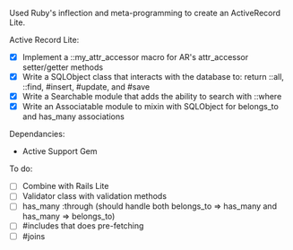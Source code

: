 Used Ruby's inflection and meta-programming to create an ActiveRecord Lite.

Active Record Lite:
- [X] Implement a ::my_attr_accessor macro for AR's attr_accessor setter/getter methods
- [X] Write a SQLObject class that interacts with the database to: return ::all, ::find, #insert, #update, and #save
- [X] Write a Searchable module that adds the ability to search with ::where
- [X] Write an Associatable module to mixin with SQLObject for belongs_to and has_many associations

Dependancies:
- Active Support Gem

To do:
- [ ] Combine with Rails Lite
- [ ] Validator class with validation methods
- [ ] has_many :through (should handle both belongs_to => has_many and has_many => belongs_to)
- [ ] #includes that does pre-fetching
- [ ] #joins
